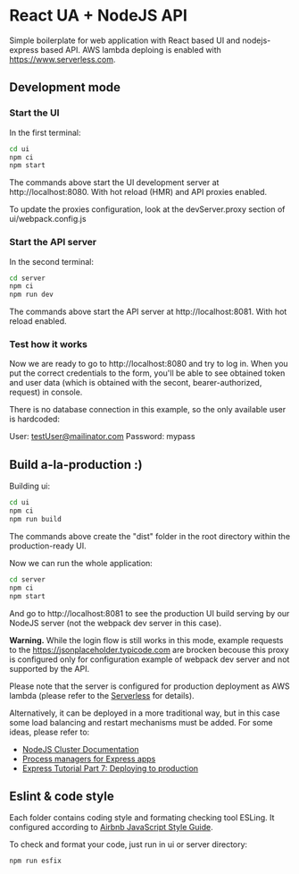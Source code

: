 # React UA + NodeJS API

Simple boilerplate for web application with React based UI and nodejs-express based API. AWS lambda deploing is enabled with https://www.serverless.com.

## Development mode

### Start the UI 

In the first terminal:

```sh
cd ui
npm ci
npm start
```
The commands above start the UI development server at http://localhost:8080. With hot reload (HMR) and API proxies enabled.

To update the proxies configuration, look at the devServer.proxy section of ui/webpack.config.js

### Start the API server 

In the second terminal:

```sh
cd server
npm ci
npm run dev
```

The commands above start the API server at http://localhost:8081. With hot reload enabled.


### Test how it works

Now we are ready to go to http://localhost:8080 and try to log in.  When you put the correct credentials to the form, you'll be able to see obtained token and user data (which is obtained with the secont, bearer-authorized, request) in console.

There is no database connection in this example, so the only available user is hardcoded:

User: testUser@mailinator.com
Password: mypass


## Build a-la-production :)

Building ui:
```sh
cd ui
npm ci
npm run build
```

The commands above create the "dist" folder in the root directory within the production-ready UI.

Now we can run the whole application:

```sh
cd server
npm ci
npm start
```

And go to http://localhost:8081 to see the production UI build serving by our NodeJS server (not the webpack dev server in this case).

**Warning.** While the login flow is still works in this mode, example requests to the https://jsonplaceholder.typicode.com are brocken becouse this proxy is configured only for configuration example of webpack dev server and not supported by the API.

Please note that the server is configured for production deployment as AWS lambda (please refer to the [Serverless](https://www.serverless.com/) for details). 

Alternatively, it can be deployed in a more traditional way, but in this case some load balancing and restart mechanisms must be added. For some ideas, please refer to:

* [NodeJS Cluster Documentation](https://nodejs.org/api/cluster.html)
* [Process managers for Express apps](https://expressjs.com/en/advanced/pm.html)
* [Express Tutorial Part 7: Deploying to production](https://developer.mozilla.org/en-US/docs/Learn/Server-side/Express_Nodejs/deployment)

## Eslint & code style

Each folder contains coding style and formating checking tool ESLing. It configured according to [Airbnb JavaScript Style Guide](https://github.com/airbnb/javascript#airbnb-javascript-style-guide-).

To check and format your code, just run in ui or server directory:

```sh
npm run esfix
```
